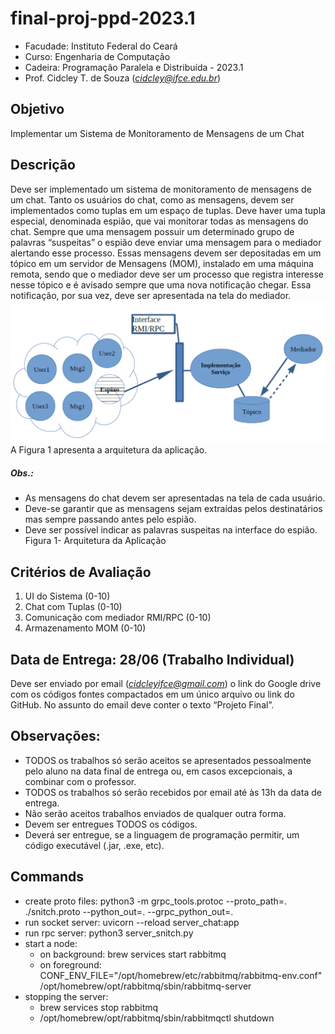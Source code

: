 # final-proj-ppd-2023.1
- Facudade: Instituto Federal do Ceará
- Curso: Engenharia de Computação 
- Cadeira: Programação Paralela e Distribuída - 2023.1 
- Prof. Cidcley T. de Souza (*cidcley@ifce.edu.br*)
## Objetivo
Implementar um Sistema de Monitoramento de Mensagens de um Chat 
## Descrição
Deve ser implementado um sistema de monitoramento de mensagens de um 
chat. Tanto os usuários do chat, como as mensagens, devem ser implementados como tuplas em um espaço de tuplas. Deve haver uma tupla especial, denominada espião, que vai  monitorar  todas  as  mensagens  do  chat.  Sempre  que  uma  mensagem  possuir  um determinado grupo de palavras “suspeitas” o espião deve enviar uma mensagem para o mediador  alertando  esse  processo.  Essas  mensagens  devem  ser  depositadas  em  um tópico  em  um  servidor  de  Mensagens  (MOM),  instalado  em  uma  máquina  remota, sendo  que  o  mediador  deve  ser  um  processo  que  registra  interesse  nesse  tópico  e  é avisado  sempre  que  uma  nova  notificação  chegar.  Essa  notificação,  por  sua  vez,  deve ser apresentada na tela do mediador.
![figura1](./figura_1.png)
A Figura 1 apresenta a arquitetura da aplicação.
##### Obs.: 
- As mensagens do chat devem ser apresentadas na tela de cada usuário. 
- Deve-se garantir que as mensagens sejam extraídas pelos destinatários mas sempre 
passando antes pelo espião. 
- Deve ser possível indicar as palavras suspeitas na interface do espião. 
Figura 1- Arquitetura da Aplicação 
## Critérios de Avaliação 
1. UI do Sistema (0-10) 
2. Chat com Tuplas (0-10) 
3. Comunicação com mediador RMI/RPC (0-10) 
4. Armazenamento MOM (0-10) 
## Data de Entrega: 28/06 (Trabalho Individual)
Deve  ser  enviado  por  email  (*cidcleyifce@gmail.com*)  o  link  do  Google  drive  com  os códigos  fontes  compactados  em  um  único  arquivo  ou  link  do  GitHub.  No  assunto  do email deve conter o texto “Projeto Final”. 
## Observações: 
- TODOS os trabalhos só serão aceitos se apresentados pessoalmente pelo aluno 
na data final de entrega ou, em casos excepcionais, a combinar com o professor. 
- TODOS os trabalhos só serão recebidos por email até às 13h da data de entrega. 
- Não serão aceitos trabalhos enviados de qualquer outra forma. 
- Devem ser entregues TODOS os códigos. 
- Deverá  ser  entregue,  se  a  linguagem  de  programação  permitir,  um  código 
executável (.jar, .exe, etc). 
 ## Commands
- create proto files: python3 -m grpc_tools.protoc --proto_path=. ./snitch.proto --python_out=. --grpc_python_out=.
- run socket server: uvicorn --reload server_chat:app
- run rpc server: python3 server_snitch.py
- start a node:
    - on background: brew services start rabbitmq
    - on foreground: CONF_ENV_FILE="/opt/homebrew/etc/rabbitmq/rabbitmq-env.conf" /opt/homebrew/opt/rabbitmq/sbin/rabbitmq-server
- stopping the server:
    - brew services stop rabbitmq
    - /opt/homebrew/opt/rabbitmq/sbin/rabbitmqctl shutdown